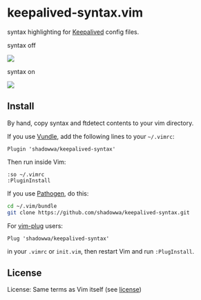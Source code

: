 # keepalived-syntax.vim

syntax highlighting for [Keepalived](http://www.keepalived.org/) config files.

syntax off

![](http://blog.glidenote.com/images/2012/04/keepalived0.png)

syntax on

![](http://blog.glidenote.com/images/2012/04/keepalived1.png)

## Install

By hand, copy syntax and ftdetect contents to your vim directory.

If you use [Vundle](https://github.com/gmarik/vundle), add the following lines
to your `~/.vimrc`:

```vim
Plugin 'shadowwa/keepalived-syntax'
```

Then run inside Vim:

```vim
:so ~/.vimrc
:PluginInstall
```

If you use [Pathogen](https://github.com/tpope/vim-pathogen), do this:

```sh
cd ~/.vim/bundle
git clone https://github.com/shadowwa/keepalived-syntax.git
```

For [vim-plug](https://github.com/junegunn/vim-plug) users:

```vim
Plug 'shadowwa/keepalived-syntax'
```

in your `.vimrc` or `init.vim`, then restart Vim and run `:PlugInstall`.

## License

License: Same terms as Vim itself (see [license](http://vimdoc.sourceforge.net/htmldoc/uganda.html#license))
